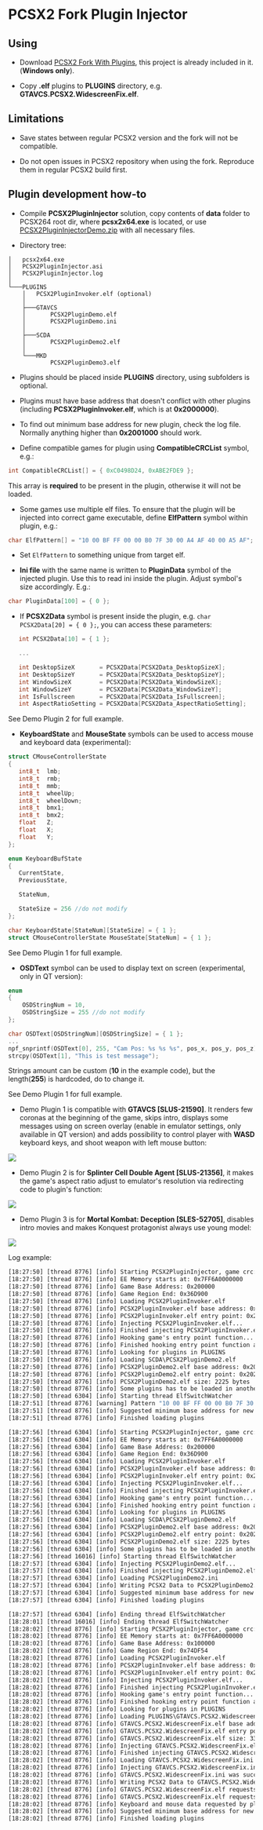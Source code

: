 # PCSX2 Fork Plugin Injector

## Using

 - Download [PCSX2 Fork With Plugins](https://github.com/ASI-Factory/PCSX2-Fork-With-Plugins/releases/tag/latest), this project is already included in it. (**Windows only**).

 - Copy **.elf** plugins to **PLUGINS** directory, e.g. **GTAVCS.PCSX2.WidescreenFix.elf**.

## Limitations

 - Save states between regular PCSX2 version and the fork will not be compatible.

 - Do not open issues in PCSX2 repository when using the fork. Reproduce them in regular PCSX2 build first.

## Plugin development how-to 

 - Compile **PCSX2PluginInjector** solution, copy contents of **data** folder to PCSX264 root dir, where **pcsx2x64.exe** is located, or use [PCSX2PluginInjectorDemo.zip](https://github.com/ThirteenAG/PCSX2PluginInjector/releases/download/latest/PCSX2PluginInjectorDemo.zip) with all necessary files.

 - Directory tree:

```
│   pcsx2x64.exe
│   PCSX2PluginInjector.asi
│   PCSX2PluginInjector.log
│
└───PLUGINS
    │   PCSX2PluginInvoker.elf (optional)
    │
    ├───GTAVCS
    │       PCSX2PluginDemo.elf
    │       PCSX2PluginDemo.ini
    │
    ├───SCDA
    │       PCSX2PluginDemo2.elf
    │
    └───MKD
            PCSX2PluginDemo3.elf			
```

 - Plugins should be placed inside **PLUGINS** directory, using subfolders is optional.

 - Plugins must have base address that doesn't conflict with other plugins (including **PCSX2PluginInvoker.elf**, which is at **0x2000000**).

 - To find out minimum base address for new plugin, check the log file. Normally anything higher than **0x2001000** should work.

 - Define compatible games for plugin using **CompatibleCRCList** symbol, e.g.:
 ```c
 int CompatibleCRCList[] = { 0xC0498D24, 0xABE2FDE9 };
 ```
 This array is **required** to be present in the plugin, otherwise it will not be loaded.

 - Some games use multiple elf files. To ensure that the plugin will be injected into correct game executable, define **ElfPattern** symbol within plugin, e.g.:

```c
char ElfPattern[] = "10 00 BF FF 00 00 B0 7F 30 00 A4 AF 40 00 A5 AF";
```

 - Set `ElfPattern` to something unique from target elf. 

 - **Ini file** with the same name is written to **PluginData** symbol of the injected plugin. Use this to read ini inside the plugin. Adjust symbol's size accordingly. E.g.:
 ```c
 char PluginData[100] = { 0 };
 ```

 - If **PCSX2Data** symbol is present inside the plugin, e.g. `char PCSX2Data[20] = { 0 };`, you can access these parameters:
 ```c
    int PCSX2Data[10] = { 1 };

    ...

    int DesktopSizeX       = PCSX2Data[PCSX2Data_DesktopSizeX];
    int DesktopSizeY       = PCSX2Data[PCSX2Data_DesktopSizeY];
    int WindowSizeX        = PCSX2Data[PCSX2Data_WindowSizeX];
    int WindowSizeY        = PCSX2Data[PCSX2Data_WindowSizeY];
    int IsFullscreen       = PCSX2Data[PCSX2Data_IsFullscreen];
    int AspectRatioSetting = PCSX2Data[PCSX2Data_AspectRatioSetting];
```
See Demo Plugin 2 for full example.

 - **KeyboardState** and **MouseState** symbols can be used to access mouse and keyboard data (experimental):
 ```c
struct CMouseControllerState
{
    int8_t	lmb;
    int8_t	rmb;
    int8_t	mmb;
    int8_t	wheelUp;
    int8_t	wheelDown;
    int8_t	bmx1;
    int8_t	bmx2;
    float   Z;
    float   X;
    float   Y;
};

enum KeyboardBufState
{
    CurrentState,
    PreviousState,

    StateNum,

    StateSize = 256 //do not modify
};

char KeyboardState[StateNum][StateSize] = { 1 };
struct CMouseControllerState MouseState[StateNum] = { 1 };
```
 See Demo Plugin 1 for full example.

 - **OSDText** symbol can be used to display text on screen (experimental, only in QT version):
```c
enum
{
    OSDStringNum = 10,
    OSDStringSize = 255 //do not modify
};

char OSDText[OSDStringNum][OSDStringSize] = { 1 };
...
npf_snprintf(OSDText[0], 255, "Cam Pos: %s %s %s", pos_x, pos_y, pos_z);
strcpy(OSDText[1], "This is test message");
```
Strings amount can be custom (**10** in the example code), but the length(**255**) is hardcoded, do to change it. 

See Demo Plugin 1 for full example.

- Demo Plugin 1 is compatible with **GTAVCS [SLUS-21590]**. It renders few coronas at the beginning of the game, skips intro, displays some messages using on screen overlay (enable in emulator settings, only available in QT version) and adds possibility to control player with **WASD** keyboard keys, and shoot weapon with left mouse button:

![](https://i.imgur.com/eECJWlQ.png)

- Demo Plugin 2 is for **Splinter Cell Double Agent [SLUS-21356]**, it makes the game's aspect ratio adjust to emulator's resolution via redirecting code to plugin's function:

![](https://i.imgur.com/nYdAUp2.png)

- Demo Plugin 3 is for **Mortal Kombat: Deception [SLES-52705]**, disables intro movies and makes Konquest protagonist always use young model:

![](https://i.imgur.com/VWptXcv.png)

Log example:

```bat
[18:27:50] [thread 8776] [info] Starting PCSX2PluginInjector, game crc: 0xC0498D24
[18:27:50] [thread 8776] [info] EE Memory starts at: 0x7FF6A0000000
[18:27:50] [thread 8776] [info] Game Base Address: 0x200000
[18:27:50] [thread 8776] [info] Game Region End: 0x36D900
[18:27:50] [thread 8776] [info] Loading PCSX2PluginInvoker.elf
[18:27:50] [thread 8776] [info] PCSX2PluginInvoker.elf base address: 0x2000000
[18:27:50] [thread 8776] [info] PCSX2PluginInvoker.elf entry point: 0x2000000
[18:27:50] [thread 8776] [info] Injecting PCSX2PluginInvoker.elf...
[18:27:50] [thread 8776] [info] Finished injecting PCSX2PluginInvoker.elf, 13838 bytes written at 0x2000000
[18:27:50] [thread 8776] [info] Hooking game's entry point function...
[18:27:50] [thread 8776] [info] Finished hooking entry point function at 0x2001F8
[18:27:50] [thread 8776] [info] Looking for plugins in PLUGINS
[18:27:50] [thread 8776] [info] Loading SCDA\PCSX2PluginDemo2.elf
[18:27:50] [thread 8776] [info] PCSX2PluginDemo2.elf base address: 0x2020000
[18:27:50] [thread 8776] [info] PCSX2PluginDemo2.elf entry point: 0x2020038
[18:27:50] [thread 8776] [info] PCSX2PluginDemo2.elf size: 2225 bytes
[18:27:50] [thread 8776] [info] Some plugins has to be loaded in another elf, creating thread to handle it
[18:27:50] [thread 6304] [info] Starting thread ElfSwitchWatcher
[18:27:51] [thread 8776] [warning] Pattern "10 00 BF FF 00 00 B0 7F 30 00 A4 AF 40 00 A5 AF" is not found in this elf, PCSX2PluginDemo2.elf will not be loaded at this time
[18:27:51] [thread 8776] [info] Suggested minimum base address for new plugins: 0x200360E
[18:27:51] [thread 8776] [info] Finished loading plugins

[18:27:56] [thread 6304] [info] Starting PCSX2PluginInjector, game crc: 0xC0498D24
[18:27:56] [thread 6304] [info] EE Memory starts at: 0x7FF6A0000000
[18:27:56] [thread 6304] [info] Game Base Address: 0x200000
[18:27:56] [thread 6304] [info] Game Region End: 0x36D900
[18:27:56] [thread 6304] [info] Loading PCSX2PluginInvoker.elf
[18:27:56] [thread 6304] [info] PCSX2PluginInvoker.elf base address: 0x2000000
[18:27:56] [thread 6304] [info] PCSX2PluginInvoker.elf entry point: 0x2000000
[18:27:56] [thread 6304] [info] Injecting PCSX2PluginInvoker.elf...
[18:27:56] [thread 6304] [info] Finished injecting PCSX2PluginInvoker.elf, 13838 bytes written at 0x2000000
[18:27:56] [thread 6304] [info] Hooking game's entry point function...
[18:27:56] [thread 6304] [info] Finished hooking entry point function at 0x1001F8
[18:27:56] [thread 6304] [info] Looking for plugins in PLUGINS
[18:27:56] [thread 6304] [info] Loading SCDA\PCSX2PluginDemo2.elf
[18:27:56] [thread 6304] [info] PCSX2PluginDemo2.elf base address: 0x2020000
[18:27:56] [thread 6304] [info] PCSX2PluginDemo2.elf entry point: 0x2020038
[18:27:56] [thread 6304] [info] PCSX2PluginDemo2.elf size: 2225 bytes
[18:27:56] [thread 6304] [info] Some plugins has to be loaded in another elf, creating thread to handle it
[18:27:56] [thread 16016] [info] Starting thread ElfSwitchWatcher
[18:27:57] [thread 6304] [info] Injecting PCSX2PluginDemo2.elf...
[18:27:57] [thread 6304] [info] Finished injecting PCSX2PluginDemo2.elf, 2225 bytes written at 0x2020000
[18:27:57] [thread 6304] [info] Loading PCSX2PluginDemo2.ini
[18:27:57] [thread 6304] [info] Writing PCSX2 Data to PCSX2PluginDemo2.elf
[18:27:57] [thread 6304] [info] Suggested minimum base address for new plugins: 0x20208B1
[18:27:57] [thread 6304] [info] Finished loading plugins

[18:27:57] [thread 6304] [info] Ending thread ElfSwitchWatcher
[18:28:01] [thread 16016] [info] Ending thread ElfSwitchWatcher
[18:28:02] [thread 8776] [info] Starting PCSX2PluginInjector, game crc: 0x4F32A11F
[18:28:02] [thread 8776] [info] EE Memory starts at: 0x7FF6A0000000
[18:28:02] [thread 8776] [info] Game Base Address: 0x100000
[18:28:02] [thread 8776] [info] Game Region End: 0x74DF54
[18:28:02] [thread 8776] [info] Loading PCSX2PluginInvoker.elf
[18:28:02] [thread 8776] [info] PCSX2PluginInvoker.elf base address: 0x2000000
[18:28:02] [thread 8776] [info] PCSX2PluginInvoker.elf entry point: 0x2000000
[18:28:02] [thread 8776] [info] Injecting PCSX2PluginInvoker.elf...
[18:28:02] [thread 8776] [info] Finished injecting PCSX2PluginInvoker.elf, 13838 bytes written at 0x2000000
[18:28:02] [thread 8776] [info] Hooking game's entry point function...
[18:28:02] [thread 8776] [info] Finished hooking entry point function at 0x1DD8C0
[18:28:02] [thread 8776] [info] Looking for plugins in PLUGINS
[18:28:02] [thread 8776] [info] Loading PLUGINS\GTAVCS.PCSX2.WidescreenFix.elf
[18:28:02] [thread 8776] [info] GTAVCS.PCSX2.WidescreenFix.elf base address: 0x2002000
[18:28:02] [thread 8776] [info] GTAVCS.PCSX2.WidescreenFix.elf entry point: 0x2002CC8
[18:28:02] [thread 8776] [info] GTAVCS.PCSX2.WidescreenFix.elf size: 3368271 bytes
[18:28:02] [thread 8776] [info] Injecting GTAVCS.PCSX2.WidescreenFix.elf...
[18:28:02] [thread 8776] [info] Finished injecting GTAVCS.PCSX2.WidescreenFix.elf, 3368271 bytes written at 0x2002000
[18:28:02] [thread 8776] [info] Loading GTAVCS.PCSX2.WidescreenFix.ini
[18:28:02] [thread 8776] [info] Injecting GTAVCS.PCSX2.WidescreenFix.ini...
[18:28:02] [thread 8776] [info] GTAVCS.PCSX2.WidescreenFix.ini was successfully injected
[18:28:02] [thread 8776] [info] Writing PCSX2 Data to GTAVCS.PCSX2.WidescreenFix.elf
[18:28:02] [thread 8776] [info] GTAVCS.PCSX2.WidescreenFix.elf requests keyboard state
[18:28:02] [thread 8776] [info] GTAVCS.PCSX2.WidescreenFix.elf requests mouse state
[18:28:02] [thread 8776] [info] Keyboard and mouse data requested by plugins, replacing WndProc for HWND 1059172
[18:28:02] [thread 8776] [info] Suggested minimum base address for new plugins: 0x233854F
[18:28:02] [thread 8776] [info] Finished loading plugins
```
